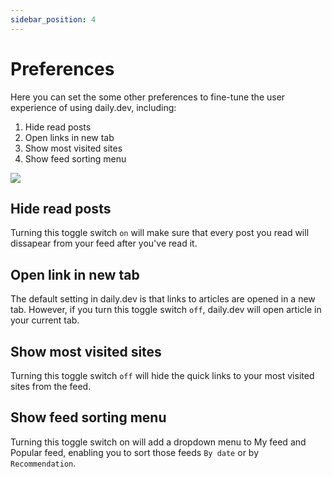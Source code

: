 ```yaml
---
sidebar_position: 4
---
```


# Preferences

Here you can set the some other preferences to fine-tune the user experience of using daily.dev, including:
1. Hide read posts
2. Open links in new tab
3. Show most visited sites
4. Show feed sorting menu

![](https://daily-now-res.cloudinary.com/image/upload/v1642427504/docs/Screen_Shot_2022-01-17_at_15.51.07.png)

## Hide read posts

Turning this toggle switch `on` will make sure that every post you read will dissapear from your feed after you've read it.

## Open link in new tab

The default setting in daily.dev is that links to articles are opened in a new tab. However, if you turn this toggle switch `off`, daily.dev will open article in your current tab.

## Show most visited sites

Turning this toggle switch `off` will hide the quick links to your most visited sites from the feed.

## Show feed sorting menu

Turning this toggle switch on will add a dropdown menu to My feed and Popular feed, enabling you to sort those feeds `By date` or by `Recommendation`. 
